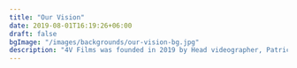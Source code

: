 ```yaml
---
title: "Our Vision"
date: 2019-08-01T16:19:26+06:00
draft: false
bgImage: "/images/backgrounds/our-vision-bg.jpg"
description: "4V Films was founded in 2019 by Head videographer, Patrick Bates. Patrick's vision for developing the digital assets of small businesses stems from his own experiences within video production."
---
```


